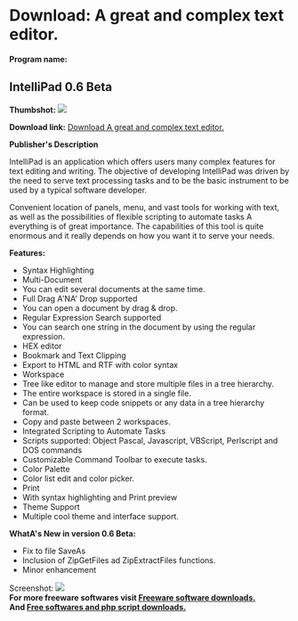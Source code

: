 # Download: A great and complex text editor.

**Program name:**

## IntelliPad 0.6 Beta

  
**Thumbshot:** ![](http://www.freewarefiles.com/screenshot/intellipad_md.jpg)   
  
**Download link:** [Download A great and complex text editor.](http://freesoftwares.boysofts.com/IntelliPad_program_46855.html)  
  


**Publisher's Description**  
  


IntelliPad is an application which offers users many complex features for text editing and writing. The objective of developing IntelliPad was driven by the need to serve text processing tasks and to be the basic instrument to be used by a typical software developer. 

Convenient location of panels, menu, and vast tools for working with text, as well as the possibilities of flexible scripting to automate tasks A everything is of great importance. The capabilities of this tool is quite enormous and it really depends on how you want it to serve your needs.

**Features:**

  * Syntax Highlighting 
  * Multi-Document 
  * You can edit several documents at the same time. 
  * Full Drag A'NA' Drop supported 
  * You can open a document by drag & drop. 
  * Regular Expression Search supported 
  * You can search one string in the document by using the regular expression. 
  * HEX editor 
  * Bookmark and Text Clipping 
  * Export to HTML and RTF with color syntax 
  * Workspace 
  * Tree like editor to manage and store multiple files in a tree hierarchy. 
  * The entire workspace is stored in a single file. 
  * Can be used to keep code snippets or any data in a tree hierarchy format. 
  * Copy and paste between 2 workspaces. 
  * Integrated Scripting to Automate Tasks 
  * Scripts supported: Object Pascal, Javascript, VBScript, Perlscript and DOS commands 
  * Customizable Command Toolbar to execute tasks. 
  * Color Palette 
  * Color list edit and color picker. 
  * Print 
  * With syntax highlighting and Print preview 
  * Theme Support 
  * Multiple cool theme and interface support. 

**WhatA's New in version 0.6 Beta:**

  * Fix to file SaveAs 
  * Inclusion of ZipGetFiles ad ZipExtractFiles functions. 
  * Minor enhancement 

  
  
Screenshot: ![](http://www.freewarefiles.com/screenshot/intellipad.jpg)   
**For more freeware softwares visit [Freeware software downloads.](http://freesoftwares.boysofts.com/)**   
**And [Free softwares and php script downloads.](http://www.boysofts.com/)**
